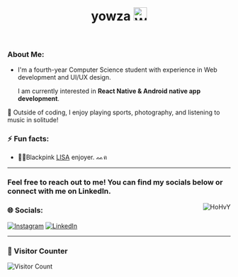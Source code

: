 <div align="center">
  <br>
  <h1>yowza 
  <img
    width="30px"
    alt="Waving Emoji"
    src="https://media.giphy.com/media/hvRJCLFzcasrR4ia7z/giphy.gif"
  />
  </h1>
<!--   <h3>I'm Izzy.</h3> -->
<!--     <sub>Web Developer | UI/UX Designer</sub> -->
</div>
<br>

### About Me:

- I'm a fourth-year Computer Science student with experience in Web development and UI/UX design.

  I am currently interested in <strong>React Native & Android native app development</strong>.

<!-- - My fav pastime is listening to music; i listen to music and do nothing. -->

💙 Outside of coding, I enjoy playing sports, photography, and listening to music in solitude!

<!--
[<img  alt="Totoro gif" src="https://github.com/izzyluuuuh/izzyluuuuh/assets/103919666/c1e6a385-72f4-4698-a240-7b1a7597c23c" align="left" padding="10%" width="230" />](https://github.com/izzyluuuuh?tab=repositories)
-->

### ⚡ Fun facts:
- 🖤🩷Blackpink [LISA](https://www.instagram.com/lalalalisa_m/) enjoyer. ᨐฅ
<!-- - I am kinda obsessed with mofusand. -.- -->


---

### Feel free to reach out to me! You can find my socials below or connect with me on LinkedIn.
<!-- if you have any project inquiries or just want to connect! -->

[<img  alt="HoHvY" src="https://github.com/izzyluuuuh/izzyluuuuh/assets/103919666/b2b5a1b9-8079-41e9-810e-05d102554b26" align="right"/>](https://github.com/izzyluuuuh?tab=repositories)

### 🌐 Socials:
<!--[![Facebook](https://img.shields.io/badge/Facebook-%231877F2.svg?logo=Facebook&logoColor=white)](https://facebook.com/USERNAME_HERE)-->
[![Instagram](https://img.shields.io/badge/Instagram-%23E4405F.svg?logo=Instagram&logoColor=white)](https://instagram.com/izzyluuuuh) [![LinkedIn](https://img.shields.io/badge/LinkedIn-%230077B5.svg?logo=linkedin&logoColor=white)](https://www.linkedin.com/in/adayalady/) 
<!-- [![X](https://img.shields.io/badge/X-black.svg?logo=X&logoColor=white)](https://x.com/USERNAME_HERE) -->

---

### 👀 Visitor Counter

![Visitor Count](https://profile-counter.glitch.me/izzyluuuuh/count.svg)





<!-- ### 💻 Tech Stack:
![Java](https://img.shields.io/badge/java-%23ED8B00.svg?style=plastic&logo=openjdk&logoColor=white) ![JavaScript](https://img.shields.io/badge/javascript-%23323330.svg?style=plastic&logo=javascript&logoColor=%23F7DF1E) ![HTML5](https://img.shields.io/badge/html5-%23E34F26.svg?style=plastic&logo=html5&logoColor=white) ![Kotlin](https://img.shields.io/badge/kotlin-%237F52FF.svg?style=plastic&logo=kotlin&logoColor=white) ![Lua](https://img.shields.io/badge/lua-%232C2D72.svg?style=plastic&logo=lua&logoColor=white) ![CSS3](https://img.shields.io/badge/css3-%231572B6.svg?style=plastic&logo=css3&logoColor=white) ![PHP](https://img.shields.io/badge/php-%23777BB4.svg?style=plastic&logo=php&logoColor=white) ![Python](https://img.shields.io/badge/python-3670A0?style=plastic&logo=python&logoColor=ffdd54) ![GithubPages](https://img.shields.io/badge/github%20pages-121013?style=plastic&logo=github&logoColor=white) ![.Net](https://img.shields.io/badge/.NET-5C2D91?style=plastic&logo=.net&logoColor=white) ![Bootstrap](https://img.shields.io/badge/bootstrap-%238511FA.svg?style=plastic&logo=bootstrap&logoColor=white) ![SASS](https://img.shields.io/badge/SASS-hotpink.svg?style=plastic&logo=SASS&logoColor=white) ![Apache](https://img.shields.io/badge/apache-%23D42029.svg?style=plastic&logo=apache&logoColor=white) ![MicrosoftSQLServer](https://img.shields.io/badge/Microsoft%20SQL%20Server-CC2927?style=plastic&logo=microsoft%20sql%20server&logoColor=white) ![MySQL](https://img.shields.io/badge/mysql-%2300000f.svg?style=plastic&logo=mysql&logoColor=white) ![SQLite](https://img.shields.io/badge/sqlite-%2307405e.svg?style=plastic&logo=sqlite&logoColor=white) ![Adobe Illustrator](https://img.shields.io/badge/adobe%20illustrator-%23FF9A00.svg?style=plastic&logo=adobe%20illustrator&logoColor=white) ![Adobe Lightroom Classic](https://img.shields.io/badge/Adobe%20Lightroom%20Classic-31A8FF.svg?style=plastic&logo=Adobe%20Lightroom%20Classic&logoColor=white) ![Adobe Lightroom](https://img.shields.io/badge/Adobe%20Lightroom-31A8FF.svg?style=plastic&logo=Adobe%20Lightroom&logoColor=white) ![Adobe Premiere Pro](https://img.shields.io/badge/Adobe%20Premiere%20Pro-9999FF.svg?style=plastic&logo=Adobe%20Premiere%20Pro&logoColor=white) ![Canva](https://img.shields.io/badge/Canva-%2300C4CC.svg?style=plastic&logo=Canva&logoColor=white) ![Figma](https://img.shields.io/badge/figma-%23F24E1E.svg?style=plastic&logo=figma&logoColor=white) ![Adobe Photoshop](https://img.shields.io/badge/adobe%20photoshop-%2331A8FF.svg?style=plastic&logo=adobe%20photoshop&logoColor=white)

<!--
**izzyluuuuh/izzyluuuuh** is a ✨ _special_ ✨ repository because its `README.md` (this file) appears on your GitHub profile.

Here are some ideas to get you started:

- 🔭 I’m currently working on ...
- 🌱 I’m currently learning ...
- 👯 I’m looking to collaborate on ...
- 🤔 I’m looking for help with ...
- 💬 Ask me about ...
- 📫 How to reach me: ...
- 😄 Pronouns: ...
- ⚡ Fun fact: ...
-->
<!--
**#30NitesOfCode:**-->
 <!-- [Check out my progress!](https://www.codedex.io/@tellmlaye17096/30-nites-of-code)  -->
 <!-- ![@tellmlaye17096 #30NitesOfCode](https://www.codedex.io/api/petStatus?user=tellmlaye17096) -->
<!-- Proudly created with GPRM ( https://gprm.itsvg.in ) -->
